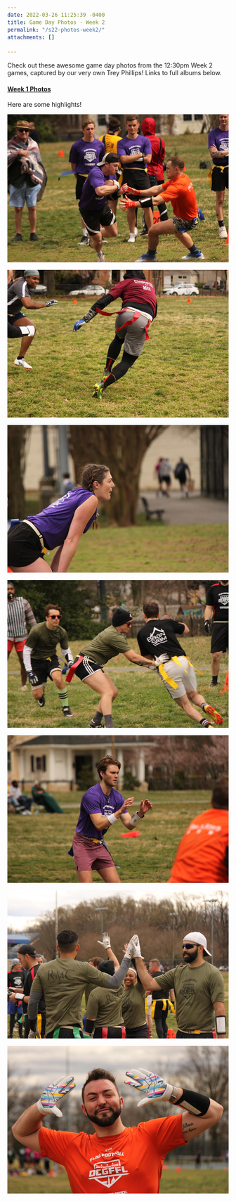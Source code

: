 ```yaml
---
date: 2022-03-26 11:25:39 -0400
title: Game Day Photos - Week 2
permalink: "/s22-photos-week2/"
attachments: []

---
```

Check out these awesome game day photos from the 12:30pm Week 2 games, captured by our very own Trey Phillips!  Links to full albums below.

#### [Week 1 Photos](https://flic.kr/s/aHBqjzH5tV)

Here are some highlights!

![](/img/s22_week1_gamedayphotos-5.jpg)

![](/img/s22_week1_gamedayphotos-3.jpg)

![](/img/s22_week1_gamedayphotos-2.jpg)

![](/img/s22_week1_gamedayphotos-1.jpg)

![](/img/s22_week1_gamedayphotos-4.jpg)

![](/img/s22_week1_gamedayphotos-6.jpg)

![](/img/s22_week1_gamedayphotos-7.jpg)